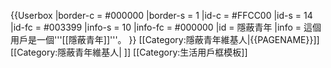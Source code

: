 {{Userbox
  |border-c = #000000
  |border-s = 1
  |id-c     = #FFCC00
  |id-s     = 14
  |id-fc    = #003399
  |info-s   = 10
  |info-fc  = #000000
  |id       = 隱蔽青年
  |info     = 這個用戶是一個'''[[隱蔽青年]]'''。
}}
<includeonly>[[Category:隱蔽青年維基人|{{PAGENAME}}]]</includeonly><noinclude>
[[Category:隱蔽青年維基人| ]]
[[Category:生活用戶框模板]]
</noinclude>